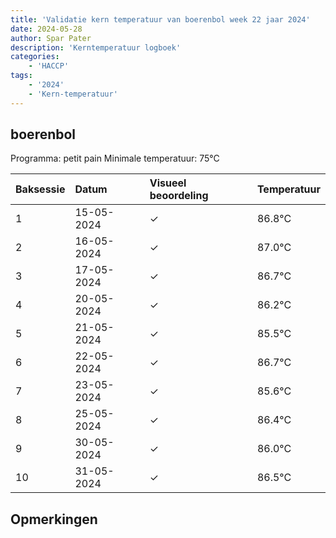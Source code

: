 ```yaml
---
title: 'Validatie kern temperatuur van boerenbol week 22 jaar 2024'
date: 2024-05-28
author: Spar Pater
description: 'Kerntemperatuur logboek'
categories:
    - 'HACCP'
tags:
    - '2024'
    - 'Kern-temperatuur'
---
```


## boerenbol

Programma: petit pain
Minimale temperatuur: 75°C

| Baksessie | Datum | Visueel beoordeling | Temperatuur |
|:---|:---|:---|:---|
| 1 | 15-05-2024 | &check; | 86.8°C |
| 2 | 16-05-2024 | &check; | 87.0°C |
| 3 | 17-05-2024 | &check; | 86.7°C |
| 4 | 20-05-2024 | &check; | 86.2°C |
| 5 | 21-05-2024 | &check; | 85.5°C |
| 6 | 22-05-2024 | &check; | 86.7°C |
| 7 | 23-05-2024 | &check; | 85.6°C |
| 8 | 25-05-2024 | &check; | 86.4°C |
| 9 | 30-05-2024 | &check; | 86.0°C |
| 10 | 31-05-2024 | &check; | 86.5°C |

## Opmerkingen


